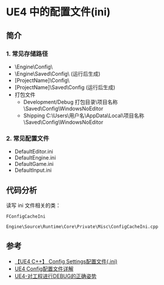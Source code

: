 # UE4 中的配置文件(ini)


## 简介

### 1. 常见存储路径

- \Engine\Config\
- \Engine\Saved\Config\ (运行后生成)
- [ProjectName]\Config\
- [ProjectName]\Saved\Config (运行后生成)
- 打包文件
    - Development/Debug 打包目录\项目名称\Saved\Config\WindowsNoEditor
    - Shipping C:\Users\用户名\AppData\Local\项目名称\Saved\Config\WindowsNoEditor

### 2. 常见配置文件

- DefaultEditor.ini
- DefaultEngine.ini
- DefaultGame.ini
- DefaultInput.ini


## 代码分析

读写 ini 文件相关的类：

```
FConfigCacheIni

Engine\Source\Runtime\Core\Private\Misc\ConfigCacheIni.cpp
```



## 参考

 - [【UE4 C++】 Config Settings配置文件(.ini) ](https://www.cnblogs.com/shiroe/p/14771446.html)
 - [UE4 Config配置文件详解](https://gwb.tencent.com/community/detail/121619)
 - [UE4-对工程进行DEBUG的正确姿势](https://stonelzp.github.io/ue4-debug-your-project/)
